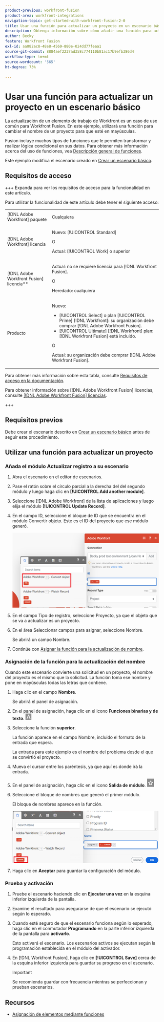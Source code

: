 ```yaml
---
product-previous: workfront-fusion
product-area: workfront-integrations
navigation-topic: get-started-with-workfront-fusion-2-0
title: Usar una función para actualizar un proyecto en un escenario básico
description: Obtenga información sobre cómo añadir una función para actualizar un elemento de trabajo en Workfront.
author: Becky
feature: Workfront Fusion
exl-id: aa082ac8-48e8-4569-880e-024dd77feaa1
source-git-commit: 8884aef2237ad358c774110b81ac17b9efb386d4
workflow-type: tm+mt
source-wordcount: '565'
ht-degree: 73%

---
```


# Usar una función para actualizar un proyecto en un escenario básico

La actualización de un elemento de trabajo de Workfront es un caso de uso común para Workfront Fusion. En este ejemplo, utilizará una función para cambiar el nombre de un proyecto para que esté en mayúsculas.

Fusion incluye muchos tipos de funciones que le permiten transformar y realizar lógica condicional en sus datos. Para obtener más información acerca del uso de funciones, vea [Descripción general de funciones](/help/workfront-fusion/get-started-with-fusion/understand-fusion/function-overview.md).

Este ejemplo modifica el escenario creado en [Crear un escenario básico](/help/workfront-fusion/build-practice-scenarios/create-basic-scenario.md).

## Requisitos de acceso

+++ Expanda para ver los requisitos de acceso para la funcionalidad en este artículo.

Para utilizar la funcionalidad de este artículo debe tener el siguiente acceso:

<table style="table-layout:auto">
 <col> 
 <col> 
 <tbody> 
  <tr> 
   <td role="rowheader">[!DNL Adobe Workfront] paquete</td> 
   <td> <p>Cualquiera</p> </td> 
  </tr> 
  <tr data-mc-conditions=""> 
   <td role="rowheader">[!DNL Adobe Workfront] licencia</td> 
   <td> <p>Nuevo: [!UICONTROL Standard]</p><p>O</p><p>Actual: [!UICONTROL Work] o superior</p> </td> 
  </tr> 
  <tr> 
   <td role="rowheader">[!DNL Adobe Workfront Fusion] licencia**</td> 
   <td>
   <p>Actual: no se requiere licencia para [!DNL Workfront Fusion].</p>
   <p>O</p>
   <p>Heredado: cualquiera </p>
   </td> 
  </tr> 
  <tr> 
   <td role="rowheader">Producto</td> 
   <td>
   <p>Nuevo:</p> <ul><li>[!UICONTROL Select] o plan [!UICONTROL Prime] [!DNL Workfront]: su organización debe comprar [!DNL Adobe Workfront Fusion].</li><li>[!UICONTROL Ultimate] [!DNL Workfront] plan: [!DNL Workfront Fusion] está incluido.</li></ul>
   <p>O</p>
   <p>Actual: su organización debe comprar [!DNL Adobe Workfront Fusion].</p>
   </td> 
  </tr>
 </tbody> 
</table>

Para obtener más información sobre esta tabla, consulte [Requisitos de acceso en la documentación](/help/workfront-fusion/references/licenses-and-roles/access-level-requirements-in-documentation.md).

Para obtener información sobre [!DNL Adobe Workfront Fusion] licencias, consulte [[!DNL Adobe Workfront Fusion] licencias](/help/workfront-fusion/set-up-and-manage-workfront-fusion/licensing-operations-overview/license-automation-vs-integration.md).

+++

## Requisitos previos

Debe crear el escenario descrito en [Crear un escenario básico](/help/workfront-fusion/build-practice-scenarios/create-basic-scenario.md) antes de seguir este procedimiento.

## Utilizar una función para actualizar un proyecto

### Añada el módulo Actualizar registro a su escenario

1. Abra el escenario en el editor de escenarios.
1. Pase el ratón sobre el círculo parcial a la derecha del del segundo módulo y luego haga clic en **[!UICONTROL Add another module]**.
1. Seleccione [!DNL Adobe Workfront] de la lista de aplicaciones y luego elija el módulo **[!UICONTROL Update Record]**.
1. En el campo ID, seleccione el bloque de ID que se encuentra en el módulo Convertir objeto. Este es el ID del proyecto que ese módulo generó.

   ![ID de Convertir objeto](assets/id-convert-object.png)

1. En el campo Tipo de registro, seleccione Proyecto, ya que el objeto que se va a actualizar es un proyecto.
1. En el área Seleccionar campos para asignar, seleccione Nombre.

   Se abrirá un campo Nombre.
1. Continúe con [Asignar la función para la actualización de nombre](#map-the-function-for-the-name-update).

### Asignación de la función para la actualización del nombre

Cuando este escenario convierte una solicitud en un proyecto, el nombre del proyecto es el mismo que la solicitud. La función toma ese nombre y pone en mayúsculas todas las letras que contiene.

1. Haga clic en el campo **Nombre**.

   Se abrirá el panel de asignación.
1. En el panel de asignación, haga clic en el icono **Funciones binarias y de texto**. ![Icono de funciones de texto](assets/toolbar-icon-text&binary-functions.png)
1. Seleccione la función **superior**.

   La función aparece en el campo Nombre, incluido el formato de la entrada que espera.

   La entrada para este ejemplo es el nombre del problema desde el que se convirtió el proyecto.

1. Mueva el cursor entre los paréntesis, ya que aquí es donde irá la entrada.
1. En el panel de asignación, haga clic en el icono **Salida de módulo**. ![Icono de salida del módulo](assets/toolbar-icon-functions-you-map-from-other-modules.png)
1. Seleccione el bloque de nombres que generó el primer módulo.

   El bloque de nombres aparece en la función.

   ![Bloque de nombres en la función](assets/map-name.png)

1. Haga clic en **Aceptar** para guardar la configuración del módulo.

### Prueba y activación

1. Pruebe el escenario haciendo clic en **Ejecutar una vez** en la esquina inferior izquierda de la pantalla.
1. Examine el resultado para asegurarse de que el escenario se ejecutó según lo esperado.
1. Cuando esté seguro de que el escenario funciona según lo esperado, haga clic en el conmutador **Programando** en la parte inferior izquierda de la pantalla para **activarlo**.

   Esto activará el escenario. Los escenarios activos se ejecutan según la programación establecida en el módulo del activador.
1. En [!DNL Workfront Fusion], haga clic en **[!UICONTROL Save]** cerca de la esquina inferior izquierda para guardar su progreso en el escenario.

   >[!IMPORTANT]
   >
   >Se recomienda guardar con frecuencia mientras se perfeccionan y prueban escenarios.

## Recursos

* [Asignación de elementos mediante funciones](/help//workfront-fusion/create-scenarios/map-data/map-using-functions.md)
